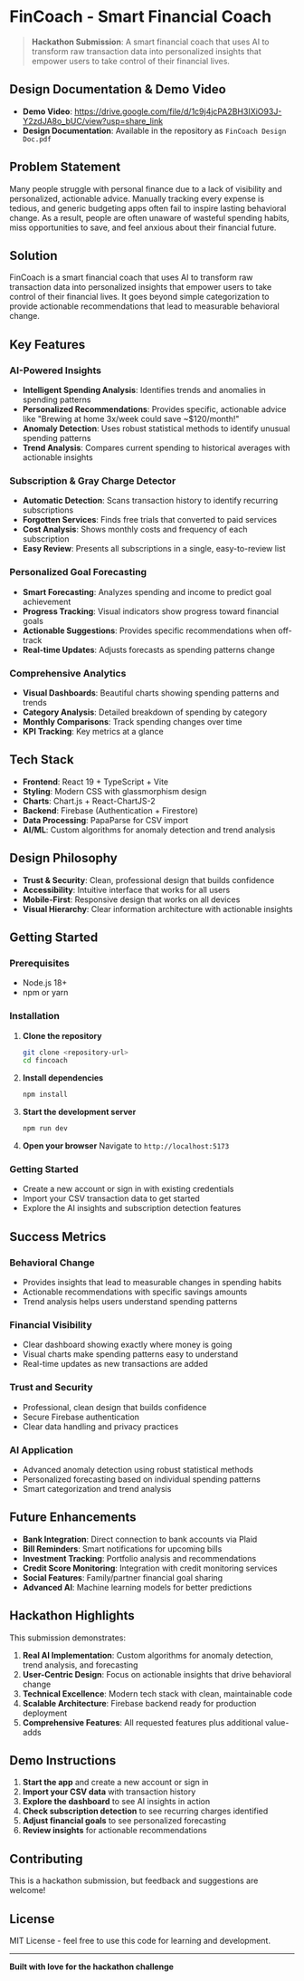 # FinCoach - Smart Financial Coach

> **Hackathon Submission**: A smart financial coach that uses AI to transform raw transaction data into personalized insights that empower users to take control of their financial lives.

## Design Documentation & Demo Video
- **Demo Video**: https://drive.google.com/file/d/1c9j4jcPA2BH3IXiO93J-Y2zdJA8o_bUC/view?usp=share_link
- **Design Documentation**: Available in the repository as `FinCoach Design Doc.pdf`

## Problem Statement

Many people struggle with personal finance due to a lack of visibility and personalized, actionable advice. Manually tracking every expense is tedious, and generic budgeting apps often fail to inspire lasting behavioral change. As a result, people are often unaware of wasteful spending habits, miss opportunities to save, and feel anxious about their financial future.

## Solution

FinCoach is a smart financial coach that uses AI to transform raw transaction data into personalized insights that empower users to take control of their financial lives. It goes beyond simple categorization to provide actionable recommendations that lead to measurable behavioral change.

## Key Features

### AI-Powered Insights
- **Intelligent Spending Analysis**: Identifies trends and anomalies in spending patterns
- **Personalized Recommendations**: Provides specific, actionable advice like "Brewing at home 3x/week could save ~$120/month!"
- **Anomaly Detection**: Uses robust statistical methods to identify unusual spending patterns
- **Trend Analysis**: Compares current spending to historical averages with actionable insights

### Subscription & Gray Charge Detector
- **Automatic Detection**: Scans transaction history to identify recurring subscriptions
- **Forgotten Services**: Finds free trials that converted to paid services
- **Cost Analysis**: Shows monthly costs and frequency of each subscription
- **Easy Review**: Presents all subscriptions in a single, easy-to-review list

### Personalized Goal Forecasting
- **Smart Forecasting**: Analyzes spending and income to predict goal achievement
- **Progress Tracking**: Visual indicators show progress toward financial goals
- **Actionable Suggestions**: Provides specific recommendations when off-track
- **Real-time Updates**: Adjusts forecasts as spending patterns change

### Comprehensive Analytics
- **Visual Dashboards**: Beautiful charts showing spending patterns and trends
- **Category Analysis**: Detailed breakdown of spending by category
- **Monthly Comparisons**: Track spending changes over time
- **KPI Tracking**: Key metrics at a glance

## Tech Stack

- **Frontend**: React 19 + TypeScript + Vite
- **Styling**: Modern CSS with glassmorphism design
- **Charts**: Chart.js + React-ChartJS-2
- **Backend**: Firebase (Authentication + Firestore)
- **Data Processing**: PapaParse for CSV import
- **AI/ML**: Custom algorithms for anomaly detection and trend analysis

## Design Philosophy

- **Trust & Security**: Clean, professional design that builds confidence
- **Accessibility**: Intuitive interface that works for all users
- **Mobile-First**: Responsive design that works on all devices
- **Visual Hierarchy**: Clear information architecture with actionable insights

## Getting Started

### Prerequisites
- Node.js 18+ 
- npm or yarn

### Installation

1. **Clone the repository**
   ```bash
   git clone <repository-url>
   cd fincoach
   ```

2. **Install dependencies**
   ```bash
   npm install
   ```

3. **Start the development server**
   ```bash
   npm run dev
   ```

4. **Open your browser**
   Navigate to `http://localhost:5173`

### Getting Started
- Create a new account or sign in with existing credentials
- Import your CSV transaction data to get started
- Explore the AI insights and subscription detection features

## Success Metrics

### Behavioral Change
- Provides insights that lead to measurable changes in spending habits
- Actionable recommendations with specific savings amounts
- Trend analysis helps users understand spending patterns

### Financial Visibility
- Clear dashboard showing exactly where money is going
- Visual charts make spending patterns easy to understand
- Real-time updates as new transactions are added

### Trust and Security
- Professional, clean design that builds confidence
- Secure Firebase authentication
- Clear data handling and privacy practices

### AI Application
- Advanced anomaly detection using robust statistical methods
- Personalized forecasting based on individual spending patterns
- Smart categorization and trend analysis

## Future Enhancements

- **Bank Integration**: Direct connection to bank accounts via Plaid
- **Bill Reminders**: Smart notifications for upcoming bills
- **Investment Tracking**: Portfolio analysis and recommendations
- **Credit Score Monitoring**: Integration with credit monitoring services
- **Social Features**: Family/partner financial goal sharing
- **Advanced AI**: Machine learning models for better predictions

## Hackathon Highlights

This submission demonstrates:

1. **Real AI Implementation**: Custom algorithms for anomaly detection, trend analysis, and forecasting
2. **User-Centric Design**: Focus on actionable insights that drive behavioral change
3. **Technical Excellence**: Modern tech stack with clean, maintainable code
4. **Scalable Architecture**: Firebase backend ready for production deployment
5. **Comprehensive Features**: All requested features plus additional value-adds

## Demo Instructions

1. **Start the app** and create a new account or sign in
2. **Import your CSV data** with transaction history
3. **Explore the dashboard** to see AI insights in action
4. **Check subscription detection** to see recurring charges identified
5. **Adjust financial goals** to see personalized forecasting
6. **Review insights** for actionable recommendations

## Contributing

This is a hackathon submission, but feedback and suggestions are welcome!

## License

MIT License - feel free to use this code for learning and development.

---

**Built with love for the hackathon challenge**
